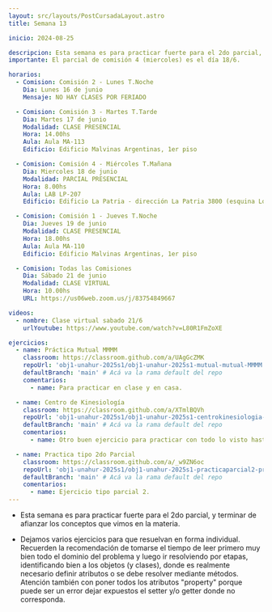 ```yaml
---
layout: src/layouts/PostCursadaLayout.astro
title: Semana 13

inicio: 2024-08-25

descripcion: Esta semana es para practicar fuerte para el 2do parcial, y terminar de afianzar los conceptos que vimos en la materia.
importante: El parcial de comisión 4 (miercoles) es el día 18/6.

horarios:
  - Comision: Comisión 2 - Lunes T.Noche
    Dia: Lunes 16 de junio
    Mensaje: NO HAY CLASES POR FERIADO

  - Comision: Comisión 3 - Martes T.Tarde
    Dia: Martes 17 de junio
    Modalidad: CLASE PRESENCIAL
    Hora: 14.00hs
    Aula: Aula MA-113
    Edificio: Edificio Malvinas Argentinas, 1er piso

  - Comision: Comisión 4 - Miércoles T.Mañana
    Dia: Miercoles 18 de junio
    Modalidad: PARCIAL PRESENCIAL
    Hora: 8.00hs
    Aula: LAB LP-207
    Edificio: Edificio La Patria - dirección La Patria 3800 (esquina Los Toldos)

  - Comision: Comisión 1 - Jueves T.Noche
    Dia: Jueves 19 de junio
    Modalidad: CLASE PRESENCIAL
    Hora: 18.00hs
    Aula: Aula MA-110
    Edificio: Edificio Malvinas Argentinas, 1er piso

  - Comision: Todas las Comisiones
    Dia: Sábado 21 de junio
    Modalidad: CLASE VIRTUAL
    Hora: 10.00hs
    URL: https://us06web.zoom.us/j/83754849667

videos:
  - nombre: Clase virtual sabado 21/6
    urlYoutube: https://www.youtube.com/watch?v=L80R1FmZoXE

ejercicios:
  - name: Práctica Mutual MMMM
    classroom: https://classroom.github.com/a/UAgGcZMK
    repoUrl: 'obj1-unahur-2025s1/obj1-unahur-2025s1-mutual-mutual-MMMM' # Acá va la URL del repo sin el "https://github.com/"
    defaultBranch: 'main' # Acá va la rama default del repo
    comentarios:
      - name: Para practicar en clase y en casa.

  - name: Centro de Kinesiología
    classroom: https://classroom.github.com/a/XTmlBQVh
    repoUrl: 'obj1-unahur-2025s1/obj1-unahur-2025s1-centrokinesiologia-centroKinesiologia' # Acá va la URL del repo sin el "https://github.com/"
    defaultBranch: 'main' # Acá va la rama default del repo
    comentarios:
      - name: Otro buen ejercicio para practicar con todo lo visto hasta ahora.

  - name: Practica tipo 2do Parcial
    classroom: https://classroom.github.com/a/_w9ZN6oc
    repoUrl: 'obj1-unahur-2025s1/obj1-unahur-2025s1-practicaparcial2-practicaParcial2' # Acá va la URL del repo sin el "https://github.com/"
    defaultBranch: 'main' # Acá va la rama default del repo
    comentarios:
      - name: Ejercicio tipo parcial 2.
---
```


- Esta semana es para practicar fuerte para el 2do parcial, y terminar de afianzar los conceptos que vimos en la materia.

- Dejamos varios ejercicios para que resuelvan en forma individual. Recuerden la recomendación de tomarse el tiempo de leer primero muy bien todo el dominio del problema y luego ir resolviendo por etapas, identificando bien a los objetos (y clases), donde es realmente necesario definir atributos o se debe resolver mediante métodos. Atención también con poner todos los atributos "property" porque puede ser un error dejar expuestos el setter y/o getter donde no corresponda.
